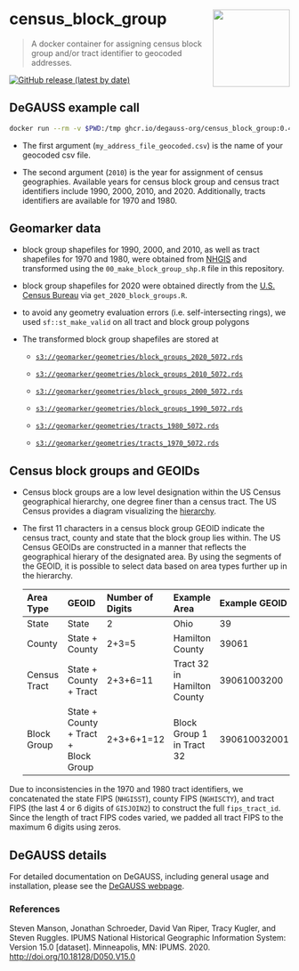 # census_block_group <a href='https://degauss.org'><img src='DeGAUSS_hex.png' align="right" height="138.5" /></a>

> A docker container for assigning census block group and/or tract identifier to geocoded addresses.

[![GitHub release (latest by date)](https://img.shields.io/github/v/tag/degauss-org/census_block_group)](https://github.com/degauss-org/census_block_group/releases)

## DeGAUSS example call

```sh
docker run --rm -v $PWD:/tmp ghcr.io/degauss-org/census_block_group:0.4.2 my_address_file_geocoded.csv 2010
```

* The first argument (`my_address_file_geocoded.csv`) is the name of your geocoded csv file.

* The second argument (`2010`) is the year for assignment of census geographies. Available years for census block group and census tract identifiers include 1990, 2000, 2010, and 2020. Additionally, tracts identifiers are available for 1970 and 1980.
    
## Geomarker data

- block group shapefiles for 1990, 2000, and 2010, as well as tract shapefiles for 1970 and 1980, were obtained from [NHGIS](https://www.nhgis.org/) and transformed using the `00_make_block_group_shp.R` file in this repository.

- block group shapefiles for 2020 were obtained directly from the [U.S. Census Bureau](https://www.census.gov/geographies/mapping-files/2020/geo/tiger-line-file.html) via `get_2020_block_groups.R`. 

- to avoid any geometry evaluation errors (i.e. self-intersecting rings), we used `sf::st_make_valid` on all tract and block group polygons

- The transformed block group shapefiles are stored at 

    + [`s3://geomarker/geometries/block_groups_2020_5072.rds`](https://geomarker.s3.us-east-2.amazonaws.com/geomarker/geometries/block_groups_2020_5072.rds)

    + [`s3://geomarker/geometries/block_groups_2010_5072.rds`](https://geomarker.s3.us-east-2.amazonaws.com/geomarker/geometries/block_groups_2010_5072.rds)

    + [`s3://geomarker/geometries/block_groups_2000_5072.rds`](https://geomarker.s3.us-east-2.amazonaws.com/geomarker/geometries/block_groups_2000_5072.rds)
    
    + [`s3://geomarker/geometries/block_groups_1990_5072.rds`](https://geomarker.s3.us-east-2.amazonaws.com/geomarker/geometries/block_groups_1990_5072.rds)
        
    + [`s3://geomarker/geometries/tracts_1980_5072.rds`](https://geomarker.s3.us-east-2.amazonaws.com/geomarker/geometries/tracts_1980_5072.rds)
                
    + [`s3://geomarker/geometries/tracts_1970_5072.rds`](https://geomarker.s3.us-east-2.amazonaws.com/geomarker/geometries/tracts_1970_5072.rds)

## Census block groups and GEOIDs

- Census block groups are a low level designation within the US Census geographical hierarchy, one degree finer than a census tract. The US Census provides a diagram visualizing the [hierarchy](https://www2.census.gov/geo/pdfs/reference/geodiagram.pdf).
- The first 11 characters in a census block group GEOID indicate the census tract, county and state that the block group lies within. The US Census GEOIDs are constructed in a manner that reflects the geographical hierary of the designated area. By using the segments of the GEOID, it is possible to select data based on area types further up in the hierarchy.

    | Area Type | GEOID | Number of Digits | Example Area | Example GEOID |
    | :-- | :-- | :-- | :-- | :-- |
    | State | State | 2 | Ohio | 39 |
    | County | State + County | 2+3=5 | Hamilton County | 39061 |
    | Census Tract | State + County + Tract | 2+3+6=11 | Tract 32 in Hamilton County | 39061003200 | 
    | Block Group | State + County + Tract +<br /> Block Group | 2+3+6+1=12 | Block Group 1 in Tract 32 | 390610032001 |
    
Due to inconsistencies in the 1970 and 1980 tract identifiers, we concatenated the state FIPS (`NHGISST`), county FIPS (`NGHISCTY`), and tract FIPS (the last 4 or 6 digits of `GISJOIN2`) to construct the full `fips_tract_id`. Since the length of tract FIPS codes varied, we padded all tract FIPS to the maximum 6 digits using zeros. 

## DeGAUSS details

For detailed documentation on DeGAUSS, including general usage and installation, please see the [DeGAUSS webpage](https://degauss.org).

### References

Steven Manson, Jonathan Schroeder, David Van Riper, Tracy Kugler, and Steven Ruggles. IPUMS National Historical Geographic Information System: Version 15.0 [dataset]. Minneapolis, MN: IPUMS. 2020. http://doi.org/10.18128/D050.V15.0

